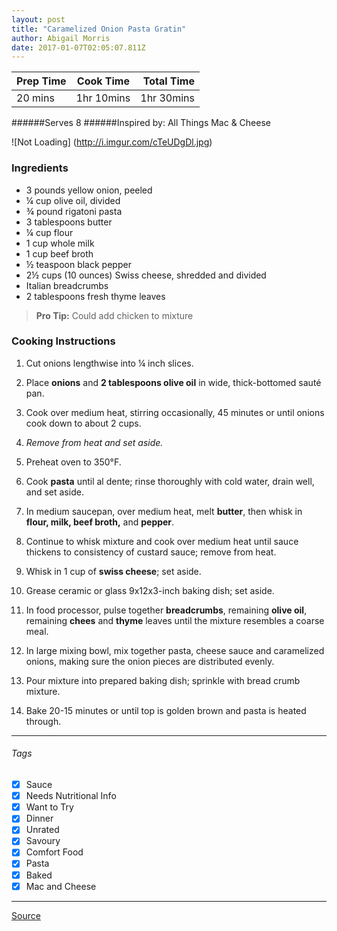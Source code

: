 ```yaml
---
layout: post
title: "Caramelized Onion Pasta Gratin"
author: Abigail Morris
date: 2017-01-07T02:05:07.811Z
---
```


| Prep Time  | Cook Time    | Total Time  |
| ---------- |:------------:| -----------:|
| 20 mins    | 1hr 10mins      | 1hr 30mins     |


######Serves 8
######Inspired by: All Things Mac & Cheese

![Not Loading] (http://i.imgur.com/cTeUDgDl.jpg)

### Ingredients

* 3 pounds yellow onion, peeled
* ¼ cup olive oil, divided
* ¾ pound rigatoni pasta
* 3 tablespoons butter
* ¼ cup flour
* 1 cup whole milk
* 1 cup beef broth
* ½ teaspoon black pepper
* 2½ cups (10 ounces) Swiss cheese, shredded and divided
* Italian breadcrumbs
* 2 tablespoons fresh thyme leaves

> **Pro Tip:** Could add chicken to mixture

### Cooking Instructions

1. Cut onions lengthwise into ¼ inch slices. 
2. Place **onions** and **2 tablespoons olive oil** in wide, thick-bottomed sauté pan.
3. Cook over medium heat, stirring occasionally, 45 minutes or until onions cook down to about 2 cups. 
4. *Remove from heat and set aside.*
5. Preheat oven to 350°F.
6. Cook **pasta** until al dente; rinse thoroughly with cold water, drain well, and set aside.
7. In medium saucepan, over medium heat, melt **butter**, then whisk in **flour, milk, beef broth,** and **pepper**.
8. Continue to whisk mixture and cook over medium heat until sauce thickens to consistency of custard sauce; remove from heat.
9. Whisk in 1 cup of **swiss cheese**; set aside.

10. Grease ceramic or glass 9x12x3-inch baking dish; set aside.
11. In food processor, pulse together **breadcrumbs**, remaining **olive oil**, remaining **chees** and **thyme** leaves until the mixture resembles a coarse meal.
12. In large mixing bowl, mix together pasta, cheese sauce and caramelized onions, making sure the onion pieces are distributed evenly.
13. Pour mixture into prepared baking dish; sprinkle with bread crumb mixture. 
14. Bake 20-15 minutes or until top is golden brown and pasta is heated through.


---

###### Tags
- [x] Sauce
- [x] Needs Nutritional Info
- [x] Want to Try
- [x] Dinner
- [x] Unrated
- [x] Savoury
- [x] Comfort Food
- [x] Pasta
- [x] Baked
- [x] Mac and Cheese

---

[Source](http://www.allthingsmacandcheese.com/mac-and-cheese-recipes/crowd-pleasing-mac-and-cheese/caramelized-onion-pasta-gratin-recipe#.VVzJbvlVhBd)

